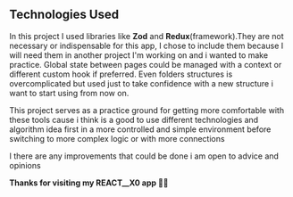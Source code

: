 ## Technologies Used

In this project I used libraries like **Zod** and **Redux**(framework).They are not necessary or indispensable for this app, I chose to include them because I will need them in another project I'm working on and i wanted to make practice.
Global state between pages could be managed with a context or different custom hook if preferred.
Even folders structures is overcomplicated but used just to take confidence with a new structure i want to start using from now on.

This project serves as a practice ground for getting more comfortable with these tools cause i think is a good to use different technologies and algorithm idea first in a more controlled and simple environment before switching to more complex logic or with more connections

I there are any improvements that could be done i am open to advice and opinions

**Thanks for visiting my REACT\_\_X0 app ✌🏼**
